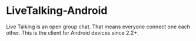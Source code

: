LiveTalking-Android
===================

Live Talking is an open group chat. That means everyone connect one each other. This is the client for Android devices since 2.2+.
